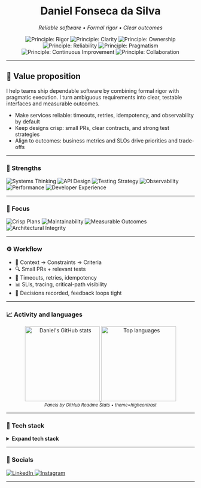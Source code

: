 <h1 align="center">Daniel Fonseca da Silva</h1>
<p align="center"><i>Reliable software • Formal rigor • Clear outcomes</i></p>

<p align="center">
  <img alt="Principle: Rigor" src="https://img.shields.io/badge/Rigor-0f766e?style=for-the-badge" />
  <img alt="Principle: Clarity" src="https://img.shields.io/badge/Clarity-1e293b?style=for-the-badge" />
  <img alt="Principle: Ownership" src="https://img.shields.io/badge/Ownership-334155?style=for-the-badge" />
  <img alt="Principle: Reliability" src="https://img.shields.io/badge/Reliability-111827?style=for-the-badge" />
  <img alt="Principle: Pragmatism" src="https://img.shields.io/badge/Pragmatism-475569?style=for-the-badge" />
  <img alt="Principle: Continuous Improvement" src="https://img.shields.io/badge/Continuous%20Improvement-0b7285?style=for-the-badge" />
  <img alt="Principle: Collaboration" src="https://img.shields.io/badge/Collaboration-0ea5e9?style=for-the-badge" />
</p>

---

## 🎯 Value proposition

I help teams ship dependable software by combining formal rigor with pragmatic execution. I turn ambiguous requirements into clear, testable interfaces and measurable outcomes.

- Make services reliable: timeouts, retries, idempotency, and observability by default
- Keep designs crisp: small PRs, clear contracts, and strong test strategies
- Align to outcomes: business metrics and SLOs drive priorities and trade-offs

---

### 🧠 Strengths

<p>
  <img alt="Systems Thinking" src="https://img.shields.io/badge/Systems%20Thinking-4c1d95?style=for-the-badge" />
  <img alt="API Design" src="https://img.shields.io/badge/API%20Design-7c3aed?style=for-the-badge" />
  <img alt="Testing Strategy" src="https://img.shields.io/badge/Testing%20Strategy-2563eb?style=for-the-badge" />
  <img alt="Observability" src="https://img.shields.io/badge/Observability-0ea5e9?style=for-the-badge" />
  <img alt="Performance" src="https://img.shields.io/badge/Performance-0891b2?style=for-the-badge" />
  <img alt="Developer Experience" src="https://img.shields.io/badge/Developer%20Experience-0f766e?style=for-the-badge" />
</p>

---

### 🎯 Focus

<p>
  <img alt="Crisp Plans" src="https://img.shields.io/badge/Crisp%20Plans-155e75?style=for-the-badge" />
  <img alt="Maintainability" src="https://img.shields.io/badge/Maintainability-0f172a?style=for-the-badge" />
  <img alt="Measurable Outcomes" src="https://img.shields.io/badge/Measurable%20Outcomes-334155?style=for-the-badge" />
  <img alt="Architectural Integrity" src="https://img.shields.io/badge/Architectural%20Integrity-1f2937?style=for-the-badge" />
</p>

---

### ⚙️ Workflow

- 🧭 Context → Constraints → Criteria
- 🔍 Small PRs + relevant tests
- 🧪 Timeouts, retries, idempotency
- 📊 SLIs, tracing, critical-path visibility
- 📝 Decisions recorded, feedback loops tight

---

### 📈 Activity and languages

<div align="center">
  <a href="https://github.com/Daniel-Fonseca-S" title="GitHub profile">
    <img alt="Daniel's GitHub stats" height="200em" loading="lazy" src="https://github-readme-stats-theta-cyan.vercel.app/api?username=Daniel-Fonseca-S&show_icons=true&theme=tokyonight&include_all_commits=true" />
    <img alt="Top languages" height="200em" loading="lazy" src="https://github-readme-stats-theta-cyan.vercel.app/api/top-langs/?username=Daniel-Fonseca-S&layout=compact&langs_count=8&theme=tokyonight" />
  </a>
  <br />
  <sub><i>Panels by GitHub Readme Stats • theme=highcontrast</i></sub>
</div>

---

### 🧰 Tech stack

<details>
  <summary><b>Expand tech stack</b></summary>
  <br/>

#### Languages

<p>
  <img alt="C" src="https://img.shields.io/badge/C-00599C?logo=c&logoColor=white&style=for-the-badge" />
<img alt="Java" src="https://img.shields.io/badge/Java-ED8B00.svg?style=for-the-badge&logo=openjdk&logoColor=white" />
  <img alt="JavaScript" src="https://img.shields.io/badge/JavaScript-F7DF1E?logo=javascript&logoColor=111827&style=for-the-badge" />
  <img alt="Kotlin" src="https://img.shields.io/badge/Kotlin-0095D5?logo=kotlin&logoColor=white&style=for-the-badge" />
  <img alt="Python" src="https://img.shields.io/badge/Python-3776AB?logo=python&logoColor=white&style=for-the-badge" />
  <img alt="Typescript" src="https://img.shields.io/badge/TypeScript-3178C6?logo=typescript&logoColor=white&style=for-the-badge" />
</p>

#### Frameworks & Libraries

<p>
  <img alt="Angular" src="https://img.shields.io/badge/Angular-DD0031?logo=angular&logoColor=white&style=for-the-badge" />
  <img alt="Flutter" src="https://img.shields.io/badge/Flutter-02569B?logo=flutter&logoColor=white&style=for-the-badge" />
  <img alt="Quarkus" src="https://img.shields.io/badge/Quarkus-000000?style=for-the-badge&logo=quarkus" />
  <img alt="React" src="https://img.shields.io/badge/React-20232A?style=for-the-badge&logo=react&logoColor=61DAFB" />
  <img alt="React Native" src="https://img.shields.io/badge/React_Native-20232A?style=for-the-badge&logo=react&logoColor=61DAFB" />
</p>

#### Markup & Styling

<p>
  <img alt="Markdown" src="https://img.shields.io/badge/Markdown-000000?style=for-the-badge&logo=markdown&logoColor=white" />
  <img alt="HTML5" src="https://img.shields.io/badge/HTML5-E34F26?logo=html5&logoColor=white&style=for-the-badge" />
  <img alt="CSS" src="https://img.shields.io/badge/CSS-639?style=for-the-badge&logo=css&logoColor=fff" />
  <img alt="Scss" src="https://img.shields.io/badge/Scss-CC6699?logo=sass&logoColor=white&style=for-the-badge" />
  <img alt="tailwindcss" src="https://img.shields.io/badge/tailwindcss-06B6D4?logo=tailwindcss&logoColor=white&style=for-the-badge" />
</p>

#### Databases

<p>
  <img alt="PostgreSQL" src="https://img.shields.io/badge/PostgreSQL-336791?logo=postgresql&logoColor=white&style=for-the-badge" />
  <img alt="MongoDB" src="https://img.shields.io/badge/MongoDB-47A248?logo=mongodb&logoColor=white&style=for-the-badge" />
</p>

#### Testing

<p>
  <img alt="Jest" src="https://img.shields.io/badge/Jest-C21325?logo=jest&logoColor=white&style=for-the-badge" />
  <img alt="Cypress" src="https://img.shields.io/badge/Cypress-17202C?logo=cypress&logoColor=white&style=for-the-badge" />
  <img alt="Playwright" src="https://img.shields.io/badge/Playwright-45ba4b?style=for-the-badge&logo=Playwright&logoColor=white" />
</p>

#### Tools & Platforms

<p>
  <img alt="Git" src="https://img.shields.io/badge/Git-F05032?logo=git&logoColor=white&style=for-the-badge" />
  <img alt="Docker" src="https://img.shields.io/badge/Docker-2496ED?logo=docker&logoColor=white&style=for-the-badge" />
  <img alt="Postman" src="https://img.shields.io/badge/Postman-FF6C37?logo=postman&logoColor=white&style=for-the-badge" />
  <img alt="Swagger" src="https://img.shields.io/badge/Swagger-85EA2D?logo=swagger&logoColor=black&style=for-the-badge" />
  <img alt="Firebase" src="https://img.shields.io/badge/Firebase-FFCA28?logo=firebase&logoColor=black&style=for-the-badge" />
  <img alt="AWS" src="https://img.shields.io/badge/AWS-232F3E?logo=amazonaws&logoColor=white&style=for-the-badge" />
  <img alt="GCP" src="https://img.shields.io/badge/GCP-4285F4?logo=googlecloud&logoColor=white&style=for-the-badge" />
  <img alt="Azure" src="https://img.shields.io/badge/Azure-0089D6?logo=microsoftazure&logoColor=white&style=for-the-badge" />
  <img alt="Linux" src="https://img.shields.io/badge/Linux-FCC624?logo=linux&logoColor=black&style=for-the-badge" />
</p>

</details>

---

### 🔗 Socials

<p>
  <a href="https://www.linkedin.com/in/daniel-fonseca-da-silva-3b2a23233/" title="LinkedIn">
    <img alt="LinkedIn" src="https://img.shields.io/badge/LinkedIn-0A66C2?logo=linkedin&logoColor=white&style=for-the-badge" />
  </a>
  <a href="https://www.instagram.com/daniels_f.silva/" title="Instagram">
    <img alt="Instagram" src="https://img.shields.io/badge/Instagram-E4405F?style=for-the-badge&logo=instagram&logoColor=white" />
  </a>
</p>

---
